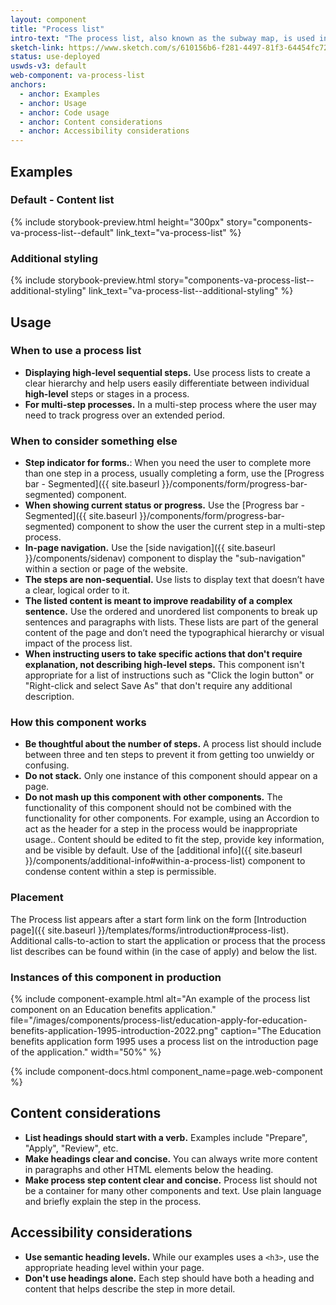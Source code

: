 ```yaml
---
layout: component
title: "Process list"
intro-text: "The process list, also known as the subway map, is used in a static informational context to describe the process to apply for a benefit or to provide tracking information to a user where they are in a given process."
sketch-link: https://www.sketch.com/s/610156b6-f281-4497-81f3-64454fc72156/p/A47C20F3-B0BF-4187-ABD8-045F4250A196/canvas
status: use-deployed
uswds-v3: default
web-component: va-process-list
anchors:
  - anchor: Examples
  - anchor: Usage
  - anchor: Code usage
  - anchor: Content considerations
  - anchor: Accessibility considerations
---
```


## Examples

### Default - Content list

{% include storybook-preview.html height="300px" story="components-va-process-list--default" link_text="va-process-list" %}

### Additional styling

{% include storybook-preview.html  story="components-va-process-list--additional-styling" link_text="va-process-list--additional-styling" %}

## Usage

### When to use a process list

- **Displaying high-level sequential steps.** Use process lists to create a clear hierarchy and help users easily differentiate between individual **high-level** steps or stages in a process.
- **For multi-step processes.** In a multi-step process where the user may need to track progress over an extended period.

### When to consider something else

* **Step indicator for forms.**: When you need the user to complete more than one step in a process, usually completing a form, use the [Progress bar - Segmented]({{ site.baseurl }}/components/form/progress-bar-segmented) component.
* **When showing current status or progress.** Use the [Progress bar - Segmented]({{ site.baseurl }}/components/form/progress-bar-segmented) component to show the user the current step in a multi-step process.
* **In-page navigation.** Use the [side navigation]({{ site.baseurl }}/components/sidenav) component to display the "sub-navigation" within a section or page of the website.
* **The steps are non-sequential.** Use lists to display text that doesn’t have a clear, logical order to it.
* **The listed content is meant to improve readability of a complex sentence.** Use the ordered and unordered list components to break up sentences and paragraphs with lists. These lists are part of the general content of the page and don’t need the typographical hierarchy or visual impact of the process list.
* **When instructing users to take specific actions that don't require explanation, not describing high-level steps.** This component isn't appropriate for a list of instructions such as "Click the login button" or "Right-click and select Save As" that don't require any additional description.


### How this component works

* **Be thoughtful about the number of steps.** A process list should include between three and ten steps to prevent it from getting too unwieldy or confusing.
* **Do not stack.** Only one instance of this component should appear on a page.
* **Do not mash up this component with other components.** The functionality of this component should not be combined with the functionality for other components. For example, using an Accordion to act as the header for a step in the process would be inappropriate usage.. Content should be edited to fit the step, provide key information, and be visible by default. Use of the [additional info]({{ site.baseurl }}/components/additional-info#within-a-process-list) component to condense content within a step is permissible. 

### Placement

The Process list appears after a start form link on the form [Introduction page]({{ site.baseurl }}/templates/forms/introduction#process-list). Additional calls-to-action to start the application or process that the process list describes can be found within (in the case of apply) and below the list.

### Instances of this component in production

{% include component-example.html alt="An example of the process list component on an Education benefits application." file="/images/components/process-list/education-apply-for-education-benefits-application-1995-introduction-2022.png" caption="The Education benefits application form 1995 uses a process list on the introduction page of the application." width="50%" %}

{% include component-docs.html component_name=page.web-component %}

## Content considerations
* **List headings should start with a verb.** Examples include "Prepare", "Apply", "Review", etc.
* **Make headings clear and concise.** You can always write more content in paragraphs and other HTML elements below the heading.
* **Make process step content clear and concise.** Process list should not be a container for many other components and text. Use plain language and briefly explain the step in the process.

## Accessibility considerations

* **Use semantic heading levels.** While our examples uses a `<h3>`, use the appropriate heading level within your page.
* **Don't use headings alone.** Each step should have both a heading and content that helps describe the step in more detail.